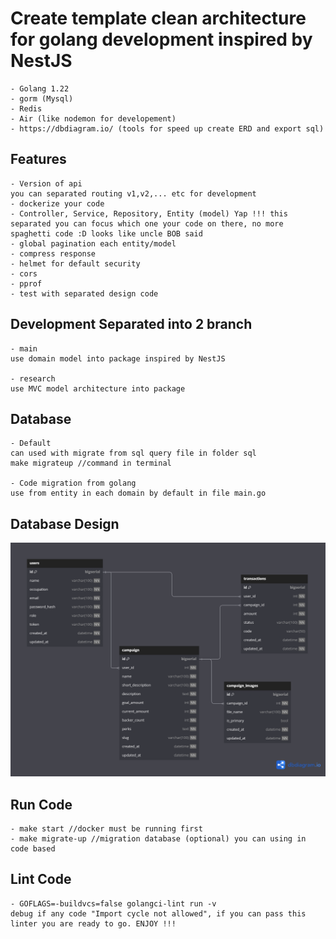 # Create template clean architecture for golang development inspired by NestJS 

    - Golang 1.22
    - gorm (Mysql)
    - Redis
    - Air (like nodemon for developement)
    - https://dbdiagram.io/ (tools for speed up create ERD and export sql)

## Features
    - Version of api 
    you can separated routing v1,v2,... etc for development
    - dockerize your code
    - Controller, Service, Repository, Entity (model) Yap !!! this separated you can focus which one your code on there, no more spaghetti code :D looks like uncle BOB said
    - global pagination each entity/model
    - compress response
    - helmet for default security
    - cors
    - pprof
    - test with separated design code

## Development Separated into 2 branch
    - main
    use domain model into package inspired by NestJS

    - research 
    use MVC model architecture into package

## Database
    - Default
    can used with migrate from sql query file in folder sql
    make migrateup //command in terminal

    - Code migration from golang
    use from entity in each domain by default in file main.go

## Database Design

![Database Design](./bwacourse.png)

## Run Code
    - make start //docker must be running first
    - make migrate-up //migration database (optional) you can using in code based

## Lint Code
    - GOFLAGS=-buildvcs=false golangci-lint run -v
    debug if any code "Import cycle not allowed", if you can pass this linter you are ready to go. ENJOY !!!

